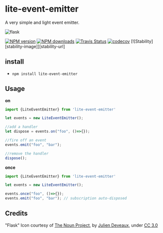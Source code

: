 # lite-event-emitter

A very simple and light event emitter. 

![flask](https://cloud.githubusercontent.com/assets/3584509/24398231/b01a59d0-13a0-11e7-8ed6-c033f97df9a9.png)

[![NPM version][npm-image]][npm-url]
[![NPM downloads][npm-downloads]][npm-url]
[![Travis Status][travis-image]][travis-url]
[![codecov](https://codecov.io/gh/MeirionHughes/lite-event-emitter/branch/master/graph/badge.svg)](https://codecov.io/gh/MeirionHughes/lite-event-emitter)
[![Stability][stability-image]][stability-url]

## install

* `npm install lite-event-emitter` 

## Usage

**on**
```ts
import {LiteEventEmitter} from 'lite-event-emitter'

let events = new LiteEventEmitter();

//add a handler
let dispose = events.on("foo", ()=>{});

//fire off an event
events.emit("foo", "bar");

//remove the handler
dispose();
```

**once**
```ts
import {LiteEventEmitter} from 'lite-event-emitter'

let events = new LiteEventEmitter();

events.once("foo", ()=>{});
events.emit("foo", "bar"); // subscription auto-disposed
```


## Credits
"Flask" Icon courtesy of [The Noun Project](https://thenounproject.com/), by [Julien Deveaux](https://thenounproject.com/Julihan/), under [CC 3.0](http://creativecommons.org/licenses/by/3.0/us/)

[npm-url]: https://npmjs.org/package/lite-event-emitter
[npm-image]: http://img.shields.io/npm/v/lite-event-emitter.svg
[npm-downloads]: http://img.shields.io/npm/dm/lite-event-emitter.svg
[travis-url]: https://travis-ci.org/MeirionHughes/lite-event-emitter
[travis-image]: https://img.shields.io/travis/MeirionHughes/lite-event-emitter/master.svg
